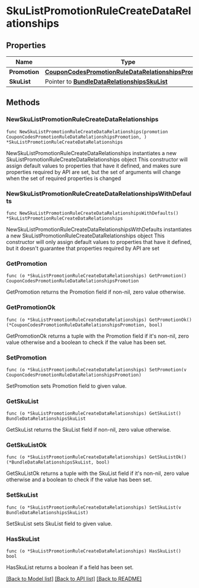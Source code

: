# SkuListPromotionRuleCreateDataRelationships

## Properties

Name | Type | Description | Notes
------------ | ------------- | ------------- | -------------
**Promotion** | [**CouponCodesPromotionRuleDataRelationshipsPromotion**](CouponCodesPromotionRuleDataRelationshipsPromotion.md) |  | 
**SkuList** | Pointer to [**BundleDataRelationshipsSkuList**](BundleDataRelationshipsSkuList.md) |  | [optional] 

## Methods

### NewSkuListPromotionRuleCreateDataRelationships

`func NewSkuListPromotionRuleCreateDataRelationships(promotion CouponCodesPromotionRuleDataRelationshipsPromotion, ) *SkuListPromotionRuleCreateDataRelationships`

NewSkuListPromotionRuleCreateDataRelationships instantiates a new SkuListPromotionRuleCreateDataRelationships object
This constructor will assign default values to properties that have it defined,
and makes sure properties required by API are set, but the set of arguments
will change when the set of required properties is changed

### NewSkuListPromotionRuleCreateDataRelationshipsWithDefaults

`func NewSkuListPromotionRuleCreateDataRelationshipsWithDefaults() *SkuListPromotionRuleCreateDataRelationships`

NewSkuListPromotionRuleCreateDataRelationshipsWithDefaults instantiates a new SkuListPromotionRuleCreateDataRelationships object
This constructor will only assign default values to properties that have it defined,
but it doesn't guarantee that properties required by API are set

### GetPromotion

`func (o *SkuListPromotionRuleCreateDataRelationships) GetPromotion() CouponCodesPromotionRuleDataRelationshipsPromotion`

GetPromotion returns the Promotion field if non-nil, zero value otherwise.

### GetPromotionOk

`func (o *SkuListPromotionRuleCreateDataRelationships) GetPromotionOk() (*CouponCodesPromotionRuleDataRelationshipsPromotion, bool)`

GetPromotionOk returns a tuple with the Promotion field if it's non-nil, zero value otherwise
and a boolean to check if the value has been set.

### SetPromotion

`func (o *SkuListPromotionRuleCreateDataRelationships) SetPromotion(v CouponCodesPromotionRuleDataRelationshipsPromotion)`

SetPromotion sets Promotion field to given value.


### GetSkuList

`func (o *SkuListPromotionRuleCreateDataRelationships) GetSkuList() BundleDataRelationshipsSkuList`

GetSkuList returns the SkuList field if non-nil, zero value otherwise.

### GetSkuListOk

`func (o *SkuListPromotionRuleCreateDataRelationships) GetSkuListOk() (*BundleDataRelationshipsSkuList, bool)`

GetSkuListOk returns a tuple with the SkuList field if it's non-nil, zero value otherwise
and a boolean to check if the value has been set.

### SetSkuList

`func (o *SkuListPromotionRuleCreateDataRelationships) SetSkuList(v BundleDataRelationshipsSkuList)`

SetSkuList sets SkuList field to given value.

### HasSkuList

`func (o *SkuListPromotionRuleCreateDataRelationships) HasSkuList() bool`

HasSkuList returns a boolean if a field has been set.


[[Back to Model list]](../README.md#documentation-for-models) [[Back to API list]](../README.md#documentation-for-api-endpoints) [[Back to README]](../README.md)


